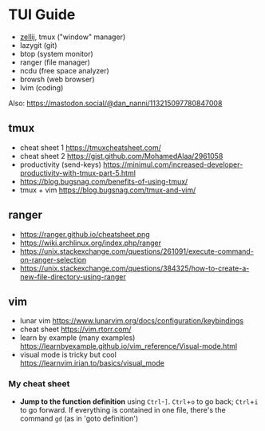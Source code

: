 # TUI Guide

- [zellij](https://zellij.dev/), tmux ("window" manager) 
- lazygit (git)
- btop (system monitor)
- ranger (file manager)
- ncdu (free space analyzer)
- browsh (web browser)
- lvim (coding)

Also: https://mastodon.social/@dan_nanni/113215097780847008

## tmux

- cheat sheet 1 https://tmuxcheatsheet.com/
- cheat sheet 2 https://gist.github.com/MohamedAlaa/2961058
- productivity (send-keys) https://minimul.com/increased-developer-productivity-with-tmux-part-5.html
- https://blog.bugsnag.com/benefits-of-using-tmux/
- tmux + vim https://blog.bugsnag.com/tmux-and-vim/

## ranger

- https://ranger.github.io/cheatsheet.png
- https://wiki.archlinux.org/index.php/ranger
- https://unix.stackexchange.com/questions/261091/execute-command-on-ranger-selection
- https://unix.stackexchange.com/questions/384325/how-to-create-a-new-file-directory-using-ranger

## vim

- lunar vim https://www.lunarvim.org/docs/configuration/keybindings
- cheat sheet https://vim.rtorr.com/
- learn by example (many examples) https://learnbyexample.github.io/vim_reference/Visual-mode.html
- visual mode is tricky but cool https://learnvim.irian.to/basics/visual_mode

### My cheat sheet

- **Jump to the function definition** using `Ctrl`-`]`. `Ctrl`+`o` to go back; `Ctrl`+`i` to go forward. If everything is contained in one file, there's the command `gd` (as in 'goto definition')

